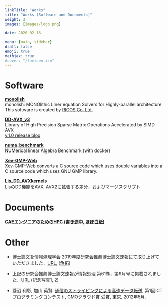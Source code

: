 ```yaml
---
linkTitle: "Works"
title: "Works (Software and Documents)"
weight: 3
images: [images/logo.png]

date: 2020-02-16

menu: {main, sidebar}
draft: false
emoji: true
mathjax: true
#cover: "/favicon.ico"
---
```


# Software
**[monolish][monolish]**\
    monolish: MONOlithic LIner equation Solvers for Highly-parallel architecture\
    This software is created by [RICOS Co. Ltd.](https://www.ricos.co.jp/)

**[DD-AVX\_v3][DDAVX3]**\
	Library of High Precision Sparse Matrix Operations Accelerated by SIMD AVX\
    [v.1.0 release blog](https://hishinuma-t.dev/posts/tools/dd-avx_v10/)

**[numa_benchmark][numa_bench]**\
    NUMerical linear Algebra Benchmark (with docker)

**[Xev-GMP-Web][Xev-GMP]**\
	Xev-GMP-Web converts a C source code which uses double variables into a C source code which uses GNU GMP library.

**[Lis_DD_AVXkernels][DDAVX1]**\
	LisのDD機能をAVX, AVX2に拡張する差分，およびマージスクリプト


[monolish]: https://github.com/ricosjp/monolish
[hpc4cae]: /HPC4CAE/index.html
[DDAVX1]: https://github.com/t-hishinuma/Lis_DD_AVXkernels
[DDAVX3]: https://github.com/t-hishinuma/DD-AVX_v3
[Xev-GMP]: http://xev.arch.is.tohoku.ac.jp/XevWeb/Xev-GMP-Web.html

# Documents

**[CAEエンジニアのためのHPC (書き途中, ほぼ白紙)][hpc4cae]**

# Other
* 博士論文を情報処理学会 2019年度研究会推薦博士論文速報にて取り上げていただきました．[URL][hakushi], ([魚拓][gyotaku])
* 上記の研究会推薦博士論文速報が情報処理 第61巻，第9月号に掲載されました．[URL][jouhou] (記念写真[1][pic2], [2][pic1])

* 菱沼 利彰, 加山 英賢. [通信のストライピングによる高速データ転送][ICT], 第1回ICTプログラミングコンテスト, GMOクラウド賞 受賞, 東京, 2012年5月. 

[ICT]: http://ictepc.jp/events/2011/110831_000113.php
[hakushi]: https://www.ipsj.or.jp/magazine/hakase/2019/HPC01.html
[jouhou]: https://ipsj.ixsq.nii.ac.jp/ej/?action=pages_view_main&active_action=repository_view_main_item_detail&item_id=206405&item_no=1&page_id=13&block_id=8
[gyotaku]: https://storage.googleapis.com/numa_blog/hakushi/SIMD%E6%BC%94%E7%AE%97%E3%82%92%E7%94%A8%E3%81%84%E3%81%9F%E9%AB%98%E7%B2%BE%E5%BA%A6%E7%96%8E%E8%A1%8C%E5%88%97%E8%A8%88%E7%AE%97%E3%82%BD%E3%83%95%E3%83%88%E3%82%A6%E3%82%A7%E3%82%A2%E3%81%AE%E9%AB%98%E9%80%9F%E5%8C%96-%E6%83%85%E5%A0%B1%E5%87%A6%E7%90%86%E5%AD%A6%E4%BC%9A.pdf
[pic1]: https://storage.googleapis.com/numa_blog/hakushi/IMG20200822113851.jpg
[pic2]: https://storage.googleapis.com/numa_blog/hakushi/IMG20200822113836.jpg
[numa_bench]:https://github.com/t-hishinuma/numa_benchmark
